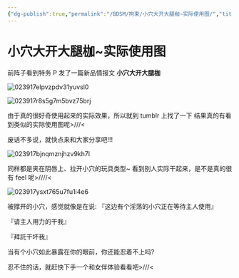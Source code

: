 ```yaml
---
{"dg-publish":true,"permalink":"/BDSM/拘束/小穴大开大腿枷~实际使用图/","title":"小穴大开大腿枷~实际使用图","tags":["性玩具","大腿枷","露出"]}
---
```



# 小穴大开大腿枷~实际使用图

前阵子看到特务 P 发了一篇新品情报文 **小穴大开大腿枷**

![023917elpvzpdv31yuvsl0](https://wikijs-pics.zfeny.me/wikijs/img/2025/02/026dcfce89bad7cfe60d85ffaf2d2157.jpg)

![023917r8s5g7m5bvz75brj](https://wikijs-pics.zfeny.me/wikijs/img/2025/02/b075fce9151e5b8a82c0de41e9fdde45.jpg)

由于真的很好奇使用起来的实际效果，所以就到 tumblr 上找了一下
结果真的有看到类似的实际使用图呢>///<

废话不多说，就快点来和大家分享吧!!!

![023917bjnqmznjhzv9kh7l](https://wikijs-pics.zfeny.me/wikijs/img/2025/02/32d05d9ca71f21ce13bc3d0925edb925.jpg)

同样都是夹在阴唇上、拉开小穴的玩具类型~
看到别人实际干起来，是不是真的很有 feel 呢>////<

![023917ysxt765u7fu1i4e6](https://wikijs-pics.zfeny.me/wikijs/img/2025/02/f07d978dff56276396cdc6fbd8887a33.jpg)

被撑开的小穴，感觉就像是在说: 『这边有个淫荡的小穴正在等待主人使用』

『请主人用力的干我』

『拜託干坏我』

当有个小穴如此暴露在你的眼前，你还能忍着不上吗?

忍不住的话，就赶快下手一个和女伴体验看看吧>///<
